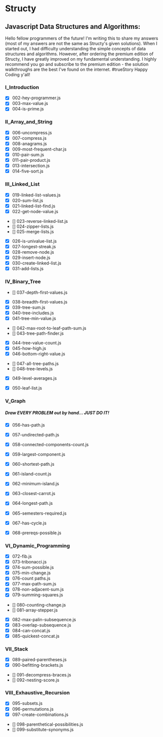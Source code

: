 # Structy
## Javascript Data Structures and Algorithms:

Hello fellow programmers of the future! 
I'm writing this to share my answers (most of my answers are not the same as Structy's given solutions).
When I started out, I had difficulty understanding the simple concepts of data structures and algorithms.
However, after ordering the premium edition of Structy, I have greatly improved on my fundamental understanding.
I highly recommend you go and subscribe to the premium edition - the solution walkthroughs are the best I've found on the internet. #trueStory
Happy Coding y'all! 

### I_Introduction
- [x] 002-hey-programmer.js
- [x] 003-max-value.js
- [x] 004-is-prime.js

### II_Array_and_String
- [x] 006-uncompress.js
- [x] 007-compress.js
- [x] 008-anagrams.js
- [x] 009-most-frequent-char.js
- [x] 010-pair-sum.js
- [x] 011-pair-product.js
- [x] 013-intersection.js
- [x] 014-five-sort.js

### III_Linked_List
- [x] 019-linked-list-values.js
- [x] 020-sum-list.js
- [x] 021-linked-list-find.js
- [x] 022-get-node-value.js
- [] 023-reverse-linked-list.js
- [] 024-zipper-lists.js
- [] 025-merge-lists.js
- [x] 026-is-univalue-list.js
- [x] 027-longest-streak.js
- [x] 028-remove-node.js
- [x] 029-insert-node.js
- [x] 030-create-linked-list.js
- [x] 031-add-lists.js

### IV_Binary_Tree
- [] 037-depth-first-values.js
- [x] 038-breadth-first-values.js
- [x] 039-tree-sum.js
- [x] 040-tree-includes.js
- [x] 041-tree-min-value.js
- [] 042-max-root-to-leaf-path-sum.js
- [] 043-tree-path-finder.js
- [x] 044-tree-value-count.js
- [x] 045-how-high.js
- [x] 046-bottom-right-value.js
- [] 047-all-tree-paths.js
- [] 048-tree-levels.js
- [x] 049-level-averages.js
- [x] 050-leaf-list.js


### V_Graph
##### Draw EVERY PROBLEM out by hand... JUST DO IT!
- [x] 056-has-path.js
- [x] 057-undirected-path.js
- [x] 058-connected-components-count.js
- [x] 059-largest-component.js
- [x] 060-shortest-path.js 
- [x] 061-island-count.js
- [x] 062-minimum-island.js
- [x] 063-closest-carrot.js
- [x] 064-longest-path.js
- [x] 065-semesters-required.js

- [x] 067-has-cycle.js
- [x] 068-prereqs-possible.js

### VI_Dynamic_Programming
- [x] 072-fib.js
- [x] 073-tribonacci.js
- [x] 074-sum-possible.js
- [x] 075-min-change.js
- [x] 076-count paths.js
- [x] 077-max-path-sum.js
- [x] 078-non-adjacent-sum.js
- [x] 079-summing-squares.js
- [] 080-counting-change.js
- [] 081-array-stepper.js
- [x] 082-max-palin-subsequence.js
- [x] 083-overlap-subsequence.js
- [x] 084-can-concat.js
- [x] 085-quickest-concat.js

### VII_Stack
- [x] 089-paired-parentheses.js
- [x] 090-befitting-brackets.js
- [] 091-decompress-braces.js
- [] 092-nesting-score.js

### VIII_Exhaustive_Recursion
- [x] 095-subsets.js
- [x] 096-permutations.js
- [x] 097-create-combinations.js
- [] 098-parenthetical-possibilities.js
- [] 099-substitute-synonyms.js


